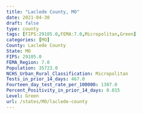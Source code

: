 ```yaml
---
title: "Laclede County, MO"
date: 2021-04-30
draft: false
type: county
tags: [FIPS:29105.0,FEMA:7.0,Micropolitan,Green]
categories: [MO]
County: Laclede County
State: MO
FIPS: 29105.0
FEMA_Region: 7.0
Population: 35723.0
NCHS_Urban_Rural_Classification: Micropolitan
Tests_in_prior_14_days: 467.0
Fourteen_day_test_rate_per_100000: 1307.0
Percent_Positivity_in_prior_14_days: 0.015
Level: Green
url: /states/MO/laclede-county
---
```



